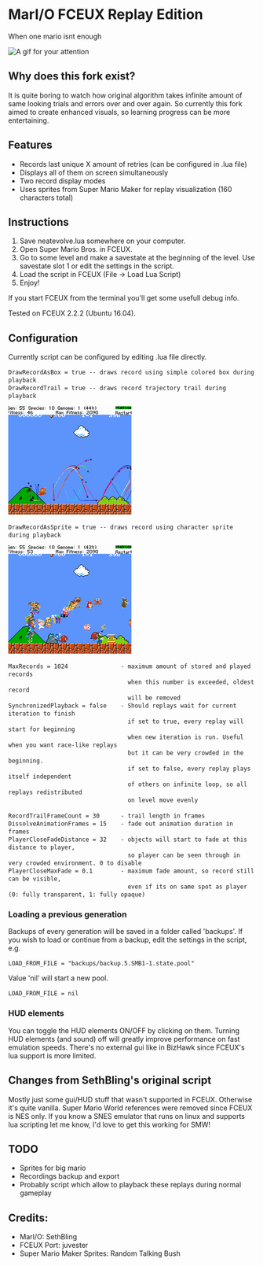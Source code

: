 # MarI/O FCEUX Replay Edition
When one mario isnt enough

![A gif for your attention](gifs/demo_visualize_1500_sprites.gif)

## Why does this fork exist?
It is quite boring to watch how original algorithm takes infinite amount of same looking trials and errors over and over again. So currently this fork aimed to create enhanced visuals, so learning progress can be more entertaining.

## Features
- Records last unique X amount of retries (can be configured in .lua file)
- Displays all of them on screen simultaneously
- Two record display modes
- Uses sprites from Super Mario Maker for replay visualization (160 characters total) 

## Instructions
1. Save neatevolve.lua somewhere on your computer.
2. Open Super Mario Bros. in FCEUX.
3. Go to some level and make a savestate at the beginning of the level. Use savestate slot 1 or edit the settings in the script.
4. Load the script in FCEUX (File -> Load Lua Script)
5. Enjoy!

If you start FCEUX from the terminal you'll get some usefull debug info.

Tested on FCEUX 2.2.2 (Ubuntu 16.04). 

## Configuration
Currently script can be configured by editing .lua file directly.
```
DrawRecordAsBox = true -- draws record using simple colored box during playback
DrawRecordTrail = true -- draws record trajectory trail during playback
```
<kbd>![Demonstration](gifs/demo_visualize_box_and_trail.gif)</kbd>
```
DrawRecordAsSprite = true -- draws record using character sprite during playback
```
<kbd>![Demonstration](gifs/demo_visualize_sprites.gif)</kbd>
```
MaxRecords = 1024               - maximum amount of stored and played records
                                  when this number is exceeded, oldest record
                                  will be removed
SynchronizedPlayback = false    - Should replays wait for current iteration to finish
                                  if set to true, every replay will start for beginning
                                  when new iteration is run. Useful when you want race-like replays
                                  but it can be very crowded in the beginning.
                                  if set to false, every replay plays itself independent
                                  of others on infinite loop, so all replays redistributed
                                  on level move evenly
                                
RecordTrailFrameCount = 30      - trail length in frames
DissolveAnimationFrames = 15    - fade out animation duration in frames
PlayerCloseFadeDistance = 32    - objects will start to fade at this distance to player, 
                                  so player can be seen through in very crowded environment. 0 to disable
PlayerCloseMaxFade = 0.1        - maximum fade amount, so record still can be visible, 
                                  even if its on same spot as player (0: fully transparent, 1: fully opaque)
```

### Loading a previous generation
Backups of every generation will be saved in a folder called 'backups'. If you wish to load or continue from a backup, edit the settings in the script, e.g.
```
LOAD_FROM_FILE = "backups/backup.5.SMB1-1.state.pool"
```
Value 'nil' will start a new pool.
```
LOAD_FROM_FILE = nil
```
### HUD elements
You can toggle the HUD elements ON/OFF by clicking on them. Turning HUD elements (and sound) off will greatly improve performance on fast emulation speeds. There's no external gui like in BizHawk since FCEUX's lua support is more limited.

## Changes from SethBling's original script
Mostly just some gui/HUD stuff that wasn't supported in FCEUX. Otherwise it's quite vanilla. Super Mario World references were removed since FCEUX is NES only. If you know a SNES emulator that runs on linux and supports lua scripting let me know, I'd love to get this working for SMW!

## TODO
- Sprites for big mario
- Recordings backup and export
- Probably script which allow to playback these replays during normal gameplay

## Credits:
- MarI/O: SethBling
- FCEUX Port: juvester
- Super Mario Maker Sprites: Random Talking Bush
